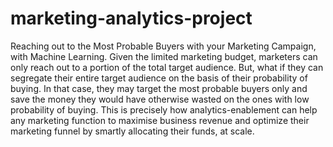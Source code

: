 # marketing-analytics-project
Reaching out to the Most Probable Buyers with your Marketing Campaign, with Machine Learning. Given the limited marketing budget, marketers can only reach out to a portion of the total target audience.  But, what if they can segregate their entire target audience on the basis of their probability of buying. In that case, they may target the most probable buyers only and save the money they would have otherwise wasted on the ones with low probability of buying.  This is precisely how analytics-enablement can help any marketing function to maximise business revenue and optimize their marketing funnel by smartly allocating their funds, at scale.
